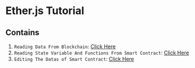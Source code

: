# Ether.js Tutorial
## Contains

1. `Reading Data From Blockchain`: [Click Here](https://github.com/heysourin/Ether.js-Tutorial/blob/main/readBlockchain.js)
2. `Reading State Variable And Functions From Smart Contract`: [Click Here](https://github.com/heysourin/Ether.js-Tutorial/blob/main/readingContract.js)
3. `Editing The Datas of Smart Contract`: [Click Here](https://github.com/heysourin/Ether.js-Tutorial/blob/main/writing-smart-contract/src/App.js)
